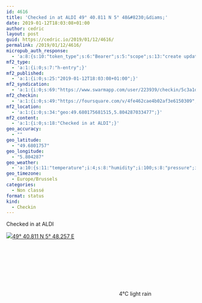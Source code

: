 ```yaml
---
id: 4616
title: 'Checked in at ALDI 49° 40.811 N 5° 48&#8230;&diams;'
date: 2019-01-12T18:03:08+01:00
author: cedric
layout: post
guid: https://cedric.io/2019/01/12/4616/
permalink: /2019/01/12/4616/
micropub_auth_response:
  - 'a:8:{s:10:"token_type";s:6:"Bearer";s:5:"scope";s:13:"create update";s:2:"me";s:18:"https://cedric.io/";s:9:"issued_by";s:45:"https://cedric.io/wp-json/indieauth/1.0/token";s:9:"client_id";s:27:"https://ownyourswarm.p3k.io";s:9:"issued_at";i:1542614471;s:4:"user";i:1;s:13:"last_accessed";i:1547312605;}'
mf2_type:
  - 'a:1:{i:0;s:7:"h-entry";}'
mf2_published:
  - 'a:1:{i:0;s:25:"2019-01-12T18:03:08+01:00";}'
mf2_syndication:
  - 'a:1:{i:0;s:69:"https://www.swarmapp.com/user/223939/checkin/5c3a1dcc00b068003a3af3b1";}'
mf2_checkin:
  - 'a:1:{i:0;s:49:"https://foursquare.com/v/4fe462cae4b02af3e6150309";}'
mf2_location:
  - 'a:1:{i:0;s:34:"geo:49.680175681515,5.804287033477";}'
mf2_content:
  - 'a:1:{i:0;s:18:"Checked in at ALDI";}'
geo_accuracy:
  - ""
geo_latitude:
  - "49.6801757"
geo_longitude:
  - "5.804287"
geo_weather:
  - 'a:10:{s:11:"temperature";i:4;s:8:"humidity";i:100;s:8:"pressure";i:1017;s:10:"cloudiness";i:75;s:4:"wind";a:2:{s:5:"speed";d:7.2;s:6:"degree";i:240;}s:7:"summary";s:10:"light rain";s:4:"icon";s:11:"wi-sprinkle";s:10:"visibility";i:3000;s:7:"sunrise";s:25:"2019-01-12T08:30:07+01:00";s:6:"sunset";s:25:"2019-01-12T16:59:51+01:00";}'
geo_timezone:
  - Europe/Brussels
categories:
  - Non classé
format: status
kind:
  - Checkin
---
```

Checked in at ALDI

<p class="sloc-display">
  <img class="icon-location" aria-label="Location: " aria-hidden="true" src="https://cedric.io/wp-content/plugins/simple-location/location.svg" /><span class="p-location"><data class="p-latitude" value="49.680176"></data><data class="p-longitude" value="5.804287"></data><a href="https://www.openstreetmap.org/?mlat=49.6801757&mlon=5.804287#map=13/49.6801757/5.804287">49° 40.811 N 5° 48.257 E</a></span><br /><span aria-label="light rain" title="light rain" ><svg class="svg-icon svg-wi-sprinkle" aria-hidden="true"><use xlink:href="https://cedric.io/wp-content/plugins/simple-location/weather-icons.svg#wi-sprinkle"></use></svg></span><span class="p-temperature">4&deg;C</span>&nbsp;light rain
</p>